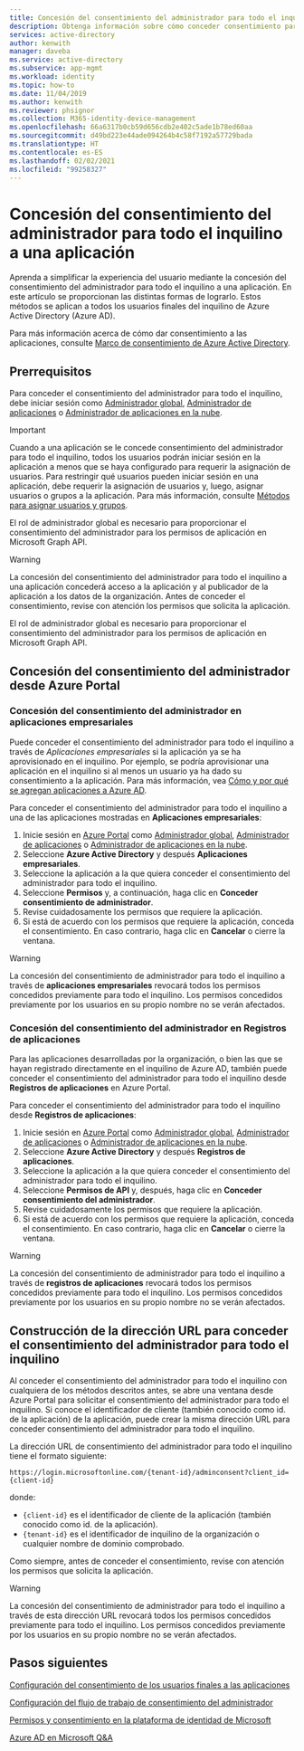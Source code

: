 ```yaml
---
title: Concesión del consentimiento del administrador para todo el inquilino a una aplicación - Azure AD
description: Obtenga información sobre cómo conceder consentimiento para todo el inquilino a una aplicación de modo que no se les solicite consentimiento a los usuarios finales al iniciar sesión en una aplicación.
services: active-directory
author: kenwith
manager: daveba
ms.service: active-directory
ms.subservice: app-mgmt
ms.workload: identity
ms.topic: how-to
ms.date: 11/04/2019
ms.author: kenwith
ms.reviewer: phsignor
ms.collection: M365-identity-device-management
ms.openlocfilehash: 66a6317b0cb59d656cdb2e402c5ade1b78ed60aa
ms.sourcegitcommit: d49bd223e44ade094264b4c58f7192a57729bada
ms.translationtype: HT
ms.contentlocale: es-ES
ms.lasthandoff: 02/02/2021
ms.locfileid: "99258327"
---
```

# <a name="grant-tenant-wide-admin-consent-to-an-application"></a>Concesión del consentimiento del administrador para todo el inquilino a una aplicación

Aprenda a simplificar la experiencia del usuario mediante la concesión del consentimiento del administrador para todo el inquilino a una aplicación. En este artículo se proporcionan las distintas formas de lograrlo. Estos métodos se aplican a todos los usuarios finales del inquilino de Azure Active Directory (Azure AD).

Para más información acerca de cómo dar consentimiento a las aplicaciones, consulte [Marco de consentimiento de Azure Active Directory](../develop/consent-framework.md).

## <a name="prerequisites"></a>Prerrequisitos

Para conceder el consentimiento del administrador para todo el inquilino, debe iniciar sesión como [Administrador global](../roles/permissions-reference.md#global-administrator), [Administrador de aplicaciones](../roles/permissions-reference.md#application-administrator) o [Administrador de aplicaciones en la nube](../roles/permissions-reference.md#cloud-application-administrator).

> [!IMPORTANT]
> Cuando a una aplicación se le concede consentimiento del administrador para todo el inquilino, todos los usuarios podrán iniciar sesión en la aplicación a menos que se haya configurado para requerir la asignación de usuarios. Para restringir qué usuarios pueden iniciar sesión en una aplicación, debe requerir la asignación de usuarios y, luego, asignar usuarios o grupos a la aplicación. Para más información, consulte [Métodos para asignar usuarios y grupos](./assign-user-or-group-access-portal.md).
>
> El rol de administrador global es necesario para proporcionar el consentimiento del administrador para los permisos de aplicación en Microsoft Graph API.

> [!WARNING]
> La concesión del consentimiento del administrador para todo el inquilino a una aplicación concederá acceso a la aplicación y al publicador de la aplicación a los datos de la organización. Antes de conceder el consentimiento, revise con atención los permisos que solicita la aplicación.
>
> El rol de administrador global es necesario para proporcionar el consentimiento del administrador para los permisos de aplicación en Microsoft Graph API.

## <a name="grant-admin-consent-from-the-azure-portal"></a>Concesión del consentimiento del administrador desde Azure Portal

### <a name="grant-admin-consent-in-enterprise-apps"></a>Concesión del consentimiento del administrador en aplicaciones empresariales

Puede conceder el consentimiento del administrador para todo el inquilino a través de *Aplicaciones empresariales* si la aplicación ya se ha aprovisionado en el inquilino. Por ejemplo, se podría aprovisionar una aplicación en el inquilino si al menos un usuario ya ha dado su consentimiento a la aplicación. Para más información, vea [Cómo y por qué se agregan aplicaciones a Azure AD](../develop/active-directory-how-applications-are-added.md).

Para conceder el consentimiento del administrador para todo el inquilino a una de las aplicaciones mostradas en **Aplicaciones empresariales**:

1. Inicie sesión en [Azure Portal](https://portal.azure.com) como [Administrador global](../roles/permissions-reference.md#global-administrator), [Administrador de aplicaciones](../roles/permissions-reference.md#application-administrator) o [Administrador de aplicaciones en la nube](../roles/permissions-reference.md#cloud-application-administrator).
2. Seleccione **Azure Active Directory** y después **Aplicaciones empresariales**.
3. Seleccione la aplicación a la que quiera conceder el consentimiento del administrador para todo el inquilino.
4. Seleccione **Permisos** y, a continuación, haga clic en **Conceder consentimiento de administrador**.
5. Revise cuidadosamente los permisos que requiere la aplicación.
6. Si está de acuerdo con los permisos que requiere la aplicación, conceda el consentimiento. En caso contrario, haga clic en **Cancelar** o cierre la ventana.

> [!WARNING]
> La concesión del consentimiento de administrador para todo el inquilino a través de **aplicaciones empresariales** revocará todos los permisos concedidos previamente para todo el inquilino. Los permisos concedidos previamente por los usuarios en su propio nombre no se verán afectados. 

### <a name="grant-admin-consent-in-app-registrations"></a>Concesión del consentimiento del administrador en Registros de aplicaciones

Para las aplicaciones desarrolladas por la organización, o bien las que se hayan registrado directamente en el inquilino de Azure AD, también puede conceder el consentimiento del administrador para todo el inquilino desde **Registros de aplicaciones** en Azure Portal.

Para conceder el consentimiento del administrador para todo el inquilino desde **Registros de aplicaciones**:

1. Inicie sesión en [Azure Portal](https://portal.azure.com) como [Administrador global](../roles/permissions-reference.md#global-administrator), [Administrador de aplicaciones](../roles/permissions-reference.md#application-administrator) o [Administrador de aplicaciones en la nube](../roles/permissions-reference.md#cloud-application-administrator).
2. Seleccione **Azure Active Directory** y después **Registros de aplicaciones**.
3. Seleccione la aplicación a la que quiera conceder el consentimiento del administrador para todo el inquilino.
4. Seleccione **Permisos de API** y, después, haga clic en **Conceder consentimiento del administrador**.
5. Revise cuidadosamente los permisos que requiere la aplicación.
6. Si está de acuerdo con los permisos que requiere la aplicación, conceda el consentimiento. En caso contrario, haga clic en **Cancelar** o cierre la ventana.

> [!WARNING]
> La concesión del consentimiento de administrador para todo el inquilino a través de **registros de aplicaciones** revocará todos los permisos concedidos previamente para todo el inquilino. Los permisos concedidos previamente por los usuarios en su propio nombre no se verán afectados. 

## <a name="construct-the-url-for-granting-tenant-wide-admin-consent"></a>Construcción de la dirección URL para conceder el consentimiento del administrador para todo el inquilino

Al conceder el consentimiento del administrador para todo el inquilino con cualquiera de los métodos descritos antes, se abre una ventana desde Azure Portal para solicitar el consentimiento del administrador para todo el inquilino. Si conoce el identificador de cliente (también conocido como id. de la aplicación) de la aplicación, puede crear la misma dirección URL para conceder consentimiento del administrador para todo el inquilino.

La dirección URL de consentimiento del administrador para todo el inquilino tiene el formato siguiente:

```http
https://login.microsoftonline.com/{tenant-id}/adminconsent?client_id={client-id}
```

donde:

* `{client-id}` es el identificador de cliente de la aplicación (también conocido como id. de la aplicación).
* `{tenant-id}` es el identificador de inquilino de la organización o cualquier nombre de dominio comprobado.

Como siempre, antes de conceder el consentimiento, revise con atención los permisos que solicita la aplicación.

> [!WARNING]
> La concesión del consentimiento de administrador para todo el inquilino a través de esta dirección URL revocará todos los permisos concedidos previamente para todo el inquilino. Los permisos concedidos previamente por los usuarios en su propio nombre no se verán afectados. 

## <a name="next-steps"></a>Pasos siguientes

[Configuración del consentimiento de los usuarios finales a las aplicaciones](configure-user-consent.md)

[Configuración del flujo de trabajo de consentimiento del administrador](configure-admin-consent-workflow.md)

[Permisos y consentimiento en la plataforma de identidad de Microsoft](../develop/v2-permissions-and-consent.md)

[Azure AD en Microsoft Q&A](https://docs.microsoft.com/answers/topics/azure-active-directory.html)